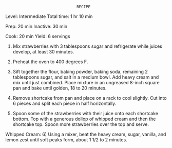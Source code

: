                                    RECIPE

Level: Intermediate                                             Total time: 1 hr 10 min

Prep: 20 min                                                     Inactive: 30 min

Cook: 20 min                                                     Yield: 6 servings
 




1)  Mix strawberries with 3 tablespoons sugar and refrigerate while juices develop, at least 30 minutes.

2)  Preheat the oven to 400 degrees F.

3)  Sift together the flour, baking powder, baking soda, remaining 2 tablespoons sugar, and salt in a medium bowl. Add heavy cream and mix until just combined. Place mixture in an ungreased 8-inch square pan and bake until golden, 18 to 20 minutes.

4)  Remove shortcake from pan and place on a rack to cool slightly. Cut into 6 pieces and split each piece in half horizontally.

5)  Spoon some of the strawberries with their juice onto each shortcake bottom. Top with a generous dollop of whipped cream and then the shortcake top. Spoon more strawberries over the top and serve.

Whipped Cream:
6)   Using a mixer, beat the heavy cream, sugar, vanilla, and lemon zest until soft peaks form, about 1 1/2 to 2 minutes.
